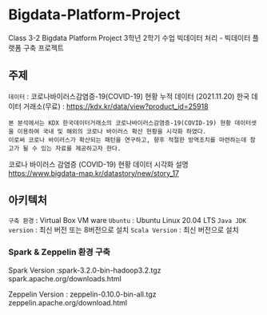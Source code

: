 # Bigdata-Platform-Project
Class 3-2 Bigdata Platform Project
3학년 2학기 수업 빅데이터 처리 - 빅데이터 플랫폼 구축 프로젝트

## 주제

`데이터` : 코로나바이러스감염증-19(COVID-19) 현황 누적 데이터 (2021.11.20)
한국 데이터 거래소(무료) : https://kdx.kr/data/view?product_id=25918

```
본 분석에서는 KDX 한국데이터거래소의 코로나바이러스감염증-19(COVID-19) 현황 데이터셋을 이용하여 국내 및 해외의 코로나 바이러스 확산 현황을 시각화 하였다.
이로써 코로나 바이러스가 확산되는 패턴을 연구하고, 향후 적절한 방역조치를 마련하는데 참고가 될 수 있는 자료를 제공하고자 한다.
```

코로나 바이러스 감염증 (COVID-19) 현황 데이터 시각화 설명
https://www.bigdata-map.kr/datastory/new/story_17

## 아키텍처

`구축 환경` : Virtual Box VM ware
`Ubuntu` : Ubuntu Linux 20.04 LTS
`Java JDK version` : 최신 버전 또는 8버전으로 설치
`Scala Version` : 최신 버전으로 설치

### Spark & Zeppelin 환경 구축
Spark Version :spark-3.2.0-bin-hadoop3.2.tgz
spark.apache.org/downloads.html

Zeppelin Version : zeppelin-0.10.0-bin-all.tgz
zeppelin.apache.org/download.html


